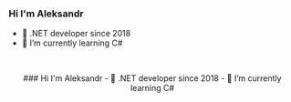 ### Hi I'm Aleksandr
- 🔭 .NET developer since 2018
- 🌱 I’m currently learning C#
<br>

<div align="center" style="display: flex; justify-content: space-around; margin-bottom:1vh; background-image: url(https://github.com/Platonenkov/Platonenkov/blob/main/wr.gif);">
      <p>
            ### Hi I'm Aleksandr
            - 🔭 .NET developer since 2018
            - 🌱 I’m currently learning C#
      </p>
      
</div>

